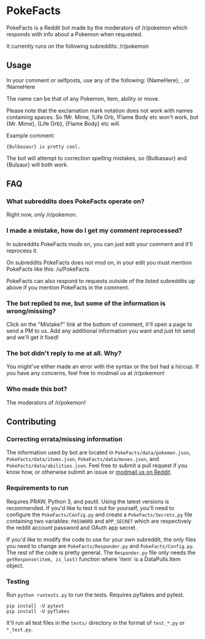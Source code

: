 # PokeFacts

PokeFacts is a Reddit bot made by the moderators of /r/pokemon
which responds with info about a Pokemon when requested.

It currently runs on the following subreddits: /r/pokemon

## Usage

In your comment or selfposts, use any of the following: 
{NameHere}, <NameHere>, or !NameHere

The name can be that of any Pokemon, item, ability or move.

Please note that the exclamation mark notation does not work
with names containing spaces. So !Mr. Mime, !Life Orb, !Flame Body
etc won't work, but {Mr. Mime}, {Life Orb}, {Flame Body} etc will.

Example comment:

    {Bulbasaur} is pretty cool.

The bot will attempt to correction spelling mistakes, so {Bulbasaur}
and {Bulsaur} will both work.

## FAQ

### What subreddits does PokeFacts operate on?

Right now, only /r/pokemon.

### I made a mistake, how do I get my comment reprocessed?

In subreddits PokeFacts mods on, you can just edit your comment and it'll
reprocess it.

On subreddits PokeFacts does not mod on, in your edit you must mention PokeFacts
like this: /u/PokeFacts

PokeFacts can also respond to requests outside of the listed subreddits up above
if you mention PokeFacts in the comment.

### The bot replied to me, but some of the information is wrong/missing?

Click on the "Mistake?" link at the bottom of comment, it'll open a page
to send a PM to us. Add any additional information you want and just hit
send and we'll get it fixed!

### The bot didn't reply to me at all. Why?

You might've either made an error with the syntax or the bot had a hiccup.
If you have any concerns, feel free to modmail us at /r/pokemon!

### Who made this bot?

The moderators of /r/pokemon!

## Contributing

### Correcting errata/missing information

The information used by bot are located in `PokeFacts/data/pokemon.json`,
`PokeFacts/data/items.json`, `PokeFacts/data/moves.json`, and `PokeFacts/data/abilities.json`.
Feel free to submit a pull request if you know how, or otherwise submit an issue
or [modmail us on Reddit](https://www.reddit.com/message/compose?to=%2Fr%2Fpokemon).

### Requirements to run

Requires PRAW, Python 3, and psutil. Using the latest versions is recommended.
If you'd like to test it out for yourself, you'll need to configure the
`PokeFacts/Config.py` and create a `PokeFacts/Secrets.py` file containing
two variables: `PASSWORD` and `APP_SECRET` which are respectively the reddit
account password and OAuth app secret.

If you'd like to modify the code to use for your own subreddit, the only
files you need to change are `PokeFacts/Responder.py` and `PokeFacts/Config.py`.
The rest of the code is pretty general. The `Responder.py` file only needs the
`getResponse(item, is_last)` function where 'item' is a DataPulls.Item object.

### Testing

Run `python runtests.py` to run the tests. Requires pyflakes and pytest.

    pip install -U pytest
    pip install -U pyflakes

It'll run all test files in the `tests/` directory in the format of
`test_*.py` or `*_test.py`.